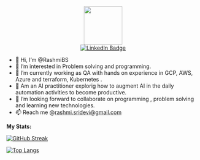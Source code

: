 
<div id="header" align="center">
  <img src="https://media.giphy.com/media/4GaHBQh3f4jBEpbQvP/giphy.gif" width="100"/>
</div>

<div id="badges" align="center">
<a href="https://www.linkedin.com/in/rashmi09/">
<img src="https://img.shields.io/badge/LinkedIn-blue?logo=linkedin&logoColor=white" alt="LinkedIn Badge"/>
</a>
</div>

- 👋 Hi, I’m @RashmiBS
- 👀 I’m interested in Problem solving and programming.
- 🌱 I’m currently working as QA with hands on experience in GCP, AWS, Azure and terraform, Kubernetes .
- :electric_plug: Am an AI practitioner explorig how to augment AI in the daily automation activities to become productive.
- 💞️ I’m looking forward to collaborate on programming , problem solving and learning new technologies.
- 📫 Reach me @rashmi.sridevi@gmail.com

**My Stats:**

[![GitHub Streak](http://github-readme-streak-stats.herokuapp.com?user=Rashmi0986&theme=dark&background=000000)](https://git.io/streak-stats)

[![Top Langs](https://github-readme-stats.vercel.app/api/top-langs/?username=Rashmi0986&layout=compact&theme=vision-friendly-dark)](https://github.com/anuraghazra/github-readme-stats)

<!---
Rashmi0986/Rashmi0986 is a ✨ special ✨ repository because its `README.md` (this file) appears on your GitHub profile.
You can click the Preview link to take a look at your changes.
--->
